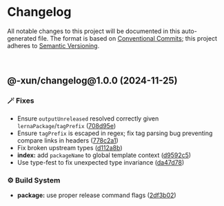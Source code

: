 # Changelog

All notable changes to this project will be documented in this auto-generated
file. The format is based on [Conventional Commits][1];
this project adheres to [Semantic Versioning][2].

<br />

## @-xun/changelog\@1.0.0 (2024-11-25)

### 🪄 Fixes

- Ensure `outputUnreleased` resolved correctly given `lernaPackage`/`tagPrefix` ([708d95e][3])
- Ensure `tagPrefix` is escaped in regex; fix tag parsing bug preventing compare links in headers ([778c2a1][4])
- Fix broken upstream types ([d112a8b][5])
- **index:** add `packageName` to global template context ([d9592c5][6])
- Use type-fest to fix unexpected type invariance ([da47d78][7])

### ⚙️ Build System

- **package:** use proper release command flags ([2df3b02][8])

[1]: https://conventionalcommits.org
[2]: https://semver.org
[3]: https://github.com/Xunnamius/xchangelog/commit/708d95e94725b81b5e716ac7c25ed27b9128fec1
[4]: https://github.com/Xunnamius/xchangelog/commit/778c2a1bb6c088646a6aac327e22cf587e259186
[5]: https://github.com/Xunnamius/xchangelog/commit/d112a8b1864ea7bbfe638933dad3d205ec90e62a
[6]: https://github.com/Xunnamius/xchangelog/commit/d9592c5e7a8f9545d4ee140c57613d00075d4c00
[7]: https://github.com/Xunnamius/xchangelog/commit/da47d782004cc4145433cde72cb27b5501a2eb60
[8]: https://github.com/Xunnamius/xchangelog/commit/2df3b020624844639e4d6d674b371268a9eb47ac

